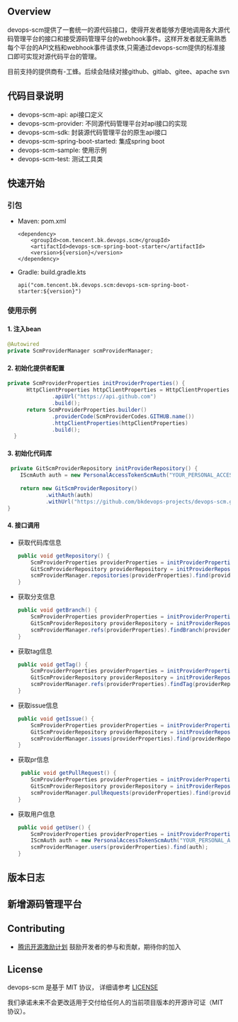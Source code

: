 ## Overview
devops-scm提供了一套统一的源代码接口，使得开发者能够方便地调用各大源代码管理平台的接口和接受源码管理平台的webhook事件。这样开发者就无需熟悉每个平台的API文档和webhook事件请求体,只需通过devops-scm提供的标准接口即可实现对源代码平台的管理。

目前支持的提供商有-工蜂。后续会陆续对接github、gitlab、gitee、apache svn

## 代码目录说明
- devops-scm-api: api接口定义
- devops-scm-provider: 不同源代码管理平台对api接口的实现
- devops-scm-sdk: 封装源代码管理平台的原生api接口
- devops-scm-spring-boot-started: 集成spring boot
- devops-scm-sample: 使用示例
- devops-scm-test: 测试工具类

## 快速开始
### 引包
- Maven: pom.xml
    ```
    <dependency>
        <groupId>com.tencent.bk.devops.scm</groupId>
        <artifactId>devops-scm-spring-boot-starter</artifactId>
        <version>${version}</version>
    </dependency>
    ```
- Gradle: build.gradle.kts
    ```
    api("com.tencent.bk.devops.scm:devops-scm-spring-boot-starter:${version}")
    ```

### 使用示例

#### 1. 注入bean
  ```java
  @Autowired
  private ScmProviderManager scmProviderManager;
  ```
    
#### 2. 初始化提供者配置
  ```java
  private ScmProviderProperties initProviderProperties() {
        HttpClientProperties httpClientProperties = HttpClientProperties.builder()
                .apiUrl("https://api.github.com")
                .build();
        return ScmProviderProperties.builder()
                .providerCode(ScmProviderCodes.GITHUB.name())
                .httpClientProperties(httpClientProperties)
                .build();
    }
  ```
   
#### 3. 初始化代码库
  ```java
   private GitScmProviderRepository initProviderRepository() {
      IScmAuth auth = new PersonalAccessTokenScmAuth("YOUR_PERSONAL_ACCESS_TOKEN");
    
      return new GitScmProviderRepository()
              .withAuth(auth)
              .withUrl("https://github.com/bkdevops-projects/devops-scm.git");
  }
  ```

#### 4. 接口调用
- 获取代码库信息
    ```java
    public void getRepository() {
        ScmProviderProperties providerProperties = initProviderProperties();
        GitScmProviderRepository providerRepository = initProviderRepository();
        scmProviderManager.repositories(providerProperties).find(providerRepository);
    }
    ```
- 获取分支信息
    ```java
    public void getBranch() {
        ScmProviderProperties providerProperties = initProviderProperties();
        GitScmProviderRepository providerRepository = initProviderRepository();
        scmProviderManager.refs(providerProperties).findBranch(providerRepository, "master");
    }
    ```
- 获取tag信息
    ```java
    public void getTag() {
        ScmProviderProperties providerProperties = initProviderProperties();
        GitScmProviderRepository providerRepository = initProviderRepository();
        scmProviderManager.refs(providerProperties).findTag(providerRepository, "v1.0.0");
    }
    ```
- 获取issue信息
    ```java
    public void getIssue() {
        ScmProviderProperties providerProperties = initProviderProperties();
        GitScmProviderRepository providerRepository = initProviderRepository();
        scmProviderManager.issues(providerProperties).find(providerRepository, 1);
    }
    ```
- 获取pr信息
    ```java
     public void getPullRequest() {
        ScmProviderProperties providerProperties = initProviderProperties();
        GitScmProviderRepository providerRepository = initProviderRepository();
        scmProviderManager.pullRequests(providerProperties).find(providerRepository, 1);
    }
    ```
- 获取用户信息
    ```java
    public void getUser() {
        ScmProviderProperties providerProperties = initProviderProperties();
        IScmAuth auth = new PersonalAccessTokenScmAuth("YOUR_PERSONAL_ACCESS_TOKEN");
        scmProviderManager.users(providerProperties).find(auth);
    }
    ```

## 版本日志

## 新增源码管理平台

## Contributing
- [腾讯开源激励计划](https://opensource.tencent.com/contribution) 鼓励开发者的参与和贡献，期待你的加入

## License
devops-scm 是基于 MIT 协议， 详细请参考 [LICENSE](LICENSE)

我们承诺未来不会更改适用于交付给任何人的当前项目版本的开源许可证（MIT 协议）。
